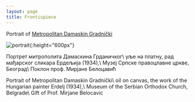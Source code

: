 ```yaml
---
layout: page
title: Frontispiece
---
```

Portrait of [Metropolitan Damaskin Gradnički](https://sh.wikipedia.org/wiki/Damaskin_Grdani%C4%8Dki)

![portrait]({{site.baseurl}}/assets/metropole.jpg){:height="600px"}

Портрет митрополита Дамаскина Грданичког\\
уље на платну, рад мађарског сликара Ердељија (1934),\\
Музеј Српске правоцлавне цркве, Београд\\
Поклон проф. Мирјане Белоцавић

Portrait of Metropolitan Damaskin Gradnički\\
oil on canvas, the work of the Hungarian painter Erdelj (1934),\\
Museum of the Serbian Orthodox Church, Belgrade\\
Gift of Prof. Mirjane Belocavic
